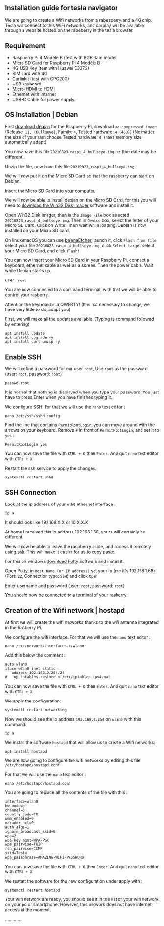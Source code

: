 
## Installation guide for tesla navigator


We are going to create a Wifi networks from a rabesperry and a 4G chip. Tesla will connect to this WiFi networks, and carplay will be available through a website hosted on the rabeberry in the tesla browser.


Requirement
------
 - Raspberry Pi 4 Modèle B (test with 8GB Ram model)
 - Micro SD Card for Raspberry Pi 4 Modèle B
 - 4G USB Key (test with Huawei E3372)
 - SIM card with 4G
 - Carlinkit (test with CPC200)
 - USB keyboard
 - Micro-HDMI to HDMI
 - Ethernet with internet
 - USB-C Cable for power supply.


OS Installation | Debian
------

First [download debian](https://raspi.debian.net/tested-images/) for the Raspberry Pi, download `xz-compressed image` (Release: `11, (Bullseye)`, Family: `4`, Tested hardware: `4 (4GB)`) (No matter the size of your ram choose Tested hardware: `4 (4GB)` memory size automatically adapt)

You now have this file `20210823_raspi_4_bullseye.img.xz` (the date may be different).

Unzip the file, now have this file `20210823_raspi_4_bullseye.img`

We will now put it on the Micro SD Card so that the raspberry can start on Debian.

Insert the Micro SD Card into your computer.

We will now be able to install debian on the Micro SD Card, for this you will need to [download the Win32 Disk Imager](https://sourceforge.net/projects/win32diskimager/) software and install it.

Open Win32 Disk Imager, then in the `Image File` box selected `20210823_raspi_4_bullseye.img`. Then in `Device` box, select the letter of your Micro SD Card. Click on Write. Then wait while loading. Debian is now installed on your Micro SD card.

On linux/macOS you can use [balenaEtcher](https://www.balena.io/etcher/), launch it, click `Flash from file` select your file `20210823_raspi_4_bullseye.img`, click `Select target` select your Micro SD Card, end click `Flash!`

You can now insert your Micro SD Card in your Raspberry Pi, connect a keyboard, ethernet cable as well as a screen. Then the power cable. Wait while Debian starts up.


user : `root`


You are now connected to a command terminal, with that we will be able to control your rasberry.

Attention the keyboard is a QWERTY! (It is not necessary to change, we have very little to do, adapt you)

First, we will make all the updates available. (Typing is command followed by entering)

```
apt install update
apt install upgrade -y
apt install curl unzip -y
```

Enable SSH
------
We will define a password for our user `root`, Use `root` as the password. (user: `root`, password: `root`)

```
passwd root
```
It is normal that nothing is displayed when you type your password. You just have to press Enter when you have finished typing it.

We configure SSH. For that we will use the `nano` text editor :
```
nano /etc/ssh/sshd_config
```

Find the line that contains `PermitRootLogin`, you can move around with the arrows on your keyboard.
Remove `#` in front of `PermitRootLogin`, and set it to `yes` :
```
PermitRootLogin yes
```
You can now save the file with `CTRL + O` then `Enter`. And quit `nano` text editor with `CTRL + X`

Restart the ssh service to apply the changes.
```
systemctl restart sshd
```


SSH Connection
------


Look at the ip address of your `eth0` ethernet interface :
```
ip a
```
It should look like 192.168.X.X or 10.X.X.X

At home I received this ip address 192.168.1.68, yours will certainly be different.

We will now be able to leave the raspberry aside, and access it remotely using ssh. This will make it easier for us to copy paste.

For this on windows [download Putty](https://www.putty.org/) software and install it.

Open Putty, in `Host Name (or IP address)` set your ip (me it's 192.168.1.68) (Port: `22`, Connection type: `SSH`) and click `Open`

Enter username and password (user: `root`, password: `root`)

You should now be connected to a terminal of your rasberry.


Creation of the Wifi network | hostapd
------

At first we will create the wifi networks thanks to the wifi antenna integrated in the Rasberry Pi.

We configure the wifi interface. For that we will use the `nano` text editor :

```
nano /etc/network/interfaces.d/wlan0
```

Add this below the comment :
```
auto wlan0
iface wlan0 inet static
   address 192.168.0.254/24
#   up iptables-restore < /etc/iptables.ipv4.nat
```
You can now save the file with `CTRL + O` then `Enter`. And quit `nano` text editor with `CTRL + X`


We apply the configuration:
```
systemctl restart networking
```


Now we should see the ip address `192.168.0.254` on `wlan0` with this command:

```
ip a
```

We install the software  `hostapd` that will allow us to create a Wifi networks:
```
apt install hostapd
```

We are now going to configure the wifi networks by editing this file `/etc/hostapd/hostapd.conf`

For that we will use the `nano` text editor :

```
nano /etc/hostapd/hostapd.conf
```

You are going to replace all the contents of the file with this :
```
interface=wlan0
hw_mode=g
channel=3
country_code=FR
wmm_enabled=0
macaddr_acl=0
auth_algs=1
ignore_broadcast_ssid=0
wpa=2
wpa_key_mgmt=WPA-PSK
wpa_pairwise=TKIP
rsn_pairwise=CCMP
ssid=Tesla
wpa_passphrase=AMAZING-WIFI-PASSWORD
```
You can now save the file with `CTRL + O` then `Enter`. And quit `nano` text editor with `CTRL + X`

We restart the software for the new configuration under apply with :

```
systemctl restart hostapd
```

Your wifi network are ready, you should see it in the list of your wifi network on your pc or smartphone. However, this network does not have internet access at the moment.



.............
